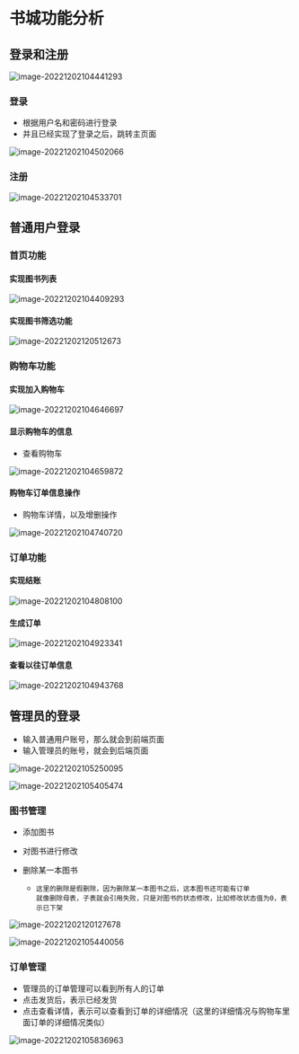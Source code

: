 # 书城功能分析

## 登录和注册

![image-20221202104441293](assets/202212021044396.png)

### 登录

- 根据用户名和密码进行登录
- 并且已经实现了登录之后，跳转主页面

![image-20221202104502066](assets/202212021045131.png)

### 注册

![image-20221202104533701](assets/202212021045758.png)



## 普通用户登录

### 首页功能

#### 实现图书列表



![image-20221202104409293](assets/202212021044390.png)

#### 实现图书筛选功能

![image-20221202120512673](assets/202212021205748.png)

### 购物车功能

#### 实现加入购物车

![image-20221202104646697](assets/202212021046787.png)

#### 显示购物车的信息

- 查看购物车

![image-20221202104659872](assets/202212021046971.png)

#### 购物车订单信息操作

- 购物车详情，以及增删操作

![image-20221202104740720](assets/202212021047783.png)

### 订单功能

#### 实现结账

![image-20221202104808100](assets/202212021048155.png)

#### 生成订单

![image-20221202104923341](assets/202212021049395.png)

#### 查看以往订单信息

![image-20221202104943768](assets/202212021049815.png)





## 管理员的登录

- 输入普通用户账号，那么就会到前端页面
- 输入管理员的账号，就会到后端页面

![image-20221202105250095](assets/202212021052180.png)

![image-20221202105405474](assets/202212021054529.png)

### 图书管理

- 添加图书 

- 对图书进行修改 

- 删除某一本图书

  - ```
    这里的删除是假删除，因为删除某一本图书之后，这本图书还可能有订单
    就像删除母表，子表就会引用失败，只是对图书的状态修改，比如修改状态值为0，表示已下架
    ```

  

![image-20221202120127678](assets/202212021201755.png)

![image-20221202105440056](assets/202212021054112.png)





### 订单管理

- 管理员的订单管理可以看到所有人的订单
- 点击发货后，表示已经发货
- 点击查看详情，表示可以查看到订单的详细情况（这里的详细情况与购物车里面订单的详细情况类似）

![image-20221202105836963](assets/202212021058017.png)



